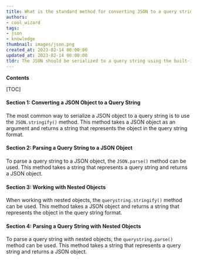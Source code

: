 ```yaml
---
title: What is the standard method for converting JSON to a query string?
authors:
- cool_wizard
tags:
- json
- knowledge
thumbnail: images/json.png
created_at: 2023-02-14 00:00:00
updated_at: 2023-02-14 00:00:00
tldr: The JSON should be serialized to a query string using the built-in JavaScript function encodeURIComponent().
---
```


**Contents**

[TOC]

#### Section 1: Converting a JSON Object to a Query String

The most common way to serialize a JSON object to a query string is to use the `JSON.stringify()` method. This method takes a JSON object as an argument and returns a string that represents the object in the query string format.

#### Section 2: Parsing a Query String to a JSON Object

To parse a query string to a JSON object, the `JSON.parse()` method can be used. This method takes a string that represents a query string and returns a JSON object.

#### Section 3: Working with Nested Objects

When working with nested objects, the `querystring.stringify()` method can be used. This method takes a JSON object and returns a string that represents the object in the query string format.

#### Section 4: Parsing a Query String with Nested Objects

To parse a query string with nested objects, the `querystring.parse()` method can be used. This method takes a string that represents a query string and returns a JSON object.
